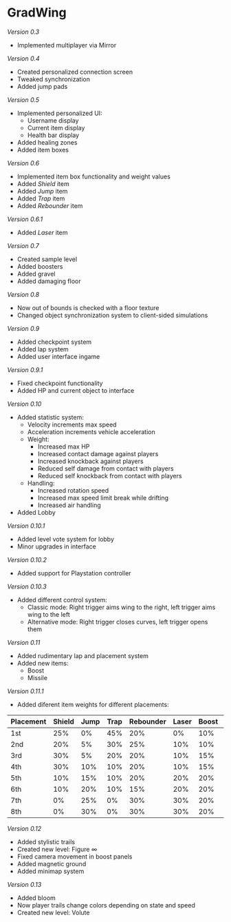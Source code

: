 # GradWing

*Version 0.3*
- Implemented multiplayer via Mirror

*Version 0.4*
- Created personalized connection screen
- Tweaked synchronization
- Added jump pads

*Version 0.5*
- Implemented personalized UI:
  - Username display
  - Current item display
  - Health bar display
- Added healing zones
- Added item boxes

*Version 0.6*
- Implemented item box functionality and weight values
- Added _Shield_ item
- Added _Jump_ item
- Added _Trap_ item
- Added _Rebounder_ item

*Version 0.6.1*
- Added _Laser_ item

*Version 0.7*
- Created sample level
- Added boosters
- Added gravel
- Added damaging floor

*Version 0.8*
- Now out of bounds is checked with a floor texture
- Changed object synchronization system to client-sided simulations

*Version 0.9*
- Added checkpoint system
- Added lap system
- Added user interface ingame

*Version 0.9.1*
- Fixed checkpoint functionality
- Added HP and current object to interface

*Version 0.10*
- Added statistic system:
	- Velocity increments max speed
	- Acceleration increments vehicle acceleration
	- Weight:
		- Increased max HP
		- Increased contact damage against players
		- Increased knockback against players
		- Reduced self damage from contact with players
		- Reduced self knockback from contact with players
	- Handling:
		- Increased rotation speed
		- Increased max speed limit break while drifting
		- Increased air handling
- Added Lobby

*Version 0.10.1*
- Added level vote system for lobby
- Minor upgrades in interface

*Version 0.10.2*
- Added support for Playstation controller

*Version 0.10.3*
- Added different control system:
	- Classic mode: Right trigger aims wing to the right, left trigger aims wing to the left
	- Alternative mode: Right trigger closes curves, left trigger opens them
	
*Version 0.11*
- Added rudimentary lap and placement system
- Added new items:
	- Boost
	- Missile

*Version 0.11.1*
- Added diferent item weights for different placements:

|Placement|Shield|Jump|Trap|Rebounder|Laser|Boost|Missile|
|---------|------|----|----|---------|-----|-----|-------|
|1st      |25%   |0%  |45% |20%      |0%   |10%  |0%     |
|2nd      |20%   |5%  |30% |25%      |10%  |10%  |0%     |
|3rd      |30%   |5%  |20% |20%      |10%  |15%  |0%     |
|4th      |30%   |10% |10% |20%      |10%  |15%  |5%     |
|5th      |10%   |15% |10% |20%      |20%  |20%  |5%     |
|6th      |10%   |20% |10% |15%      |20%  |20%  |5%     |
|7th      |0%    |25% |0%  |30%      |30%  |20%  |10%    |
|8th      |0%    |30% |0%  |30%      |30%  |20%  |5%     |

*Version 0.12*
- Added stylistic trails
- Created new level: Figure ∞
- Fixed camera movement in boost panels
- Added magnetic ground
- Added minimap system

*Version 0.13*
- Added bloom
- Now player trails change colors depending on state and speed
- Created new level: Volute